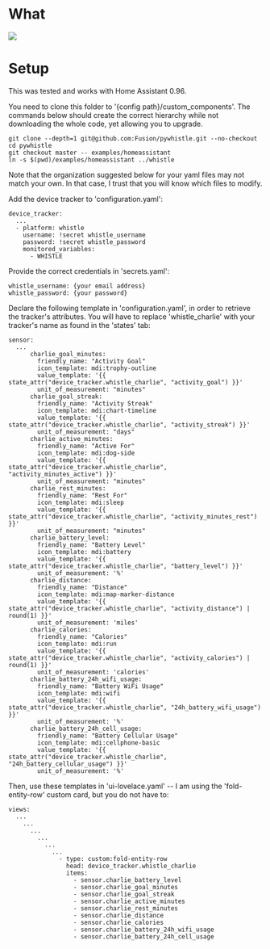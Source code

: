 # What

![](https://community-home-assistant-assets.s3.dualstack.us-west-2.amazonaws.com/original/3X/0/b/0bad2a8e1b4494b8c7ae209a103c8cf142c7543f.jpeg)

# Setup

This was tested and works with Home Assistant 0.96.

You need to clone this folder to '{config path}/custom_components'.
The commands below should create the correct hierarchy while not downloading the whole code, yet allowing you to upgrade.

```
git clone --depth=1 git@github.com:Fusion/pywhistle.git --no-checkout
cd pywhistle
git checkout master -- examples/homeassistant
ln -s $(pwd)/examples/homeassistant ../whistle
```

Note that the organization suggested below for your yaml files may not match your own. In that case, I trust that you will know which files to modify.

Add the device tracker to 'configuration.yaml':

```
device_tracker:
  ...
  - platform: whistle
    username: !secret whistle_username
    password: !secret whistle_password
    monitored_variables:
      - WHISTLE
```

Provide the correct credentials in 'secrets.yaml':

```
whistle_username: {your email address}
whistle_password: {your password}
```

Declare the following template in 'configuration.yaml', in order to retrieve the tracker's attributes.
You will have to replace 'whistle_charlie' with your tracker's name as found in the 'states' tab:

```
sensor:
  ...
      charlie_goal_minutes:
        friendly_name: "Activity Goal"
        icon_template: mdi:trophy-outline
        value_template: '{{ state_attr("device_tracker.whistle_charlie", "activity_goal") }}'
        unit_of_measurement: "minutes"
      charlie_goal_streak:
        friendly_name: "Activity Streak"
        icon_template: mdi:chart-timeline
        value_template: '{{ state_attr("device_tracker.whistle_charlie", "activity_streak") }}'
        unit_of_measurement: "days"
      charlie_active_minutes:
        friendly_name: "Active For"
        icon_template: mdi:dog-side
        value_template: '{{ state_attr("device_tracker.whistle_charlie", "activity_minutes_active") }}'
        unit_of_measurement: "minutes"
      charlie_rest_minutes:
        friendly_name: "Rest For"
        icon_template: mdi:sleep
        value_template: '{{ state_attr("device_tracker.whistle_charlie", "activity_minutes_rest") }}'
        unit_of_measurement: "minutes"
      charlie_battery_level:
        friendly_name: "Battery Level"
        icon_template: mdi:battery
        value_template: '{{ state_attr("device_tracker.whistle_charlie", "battery_level") }}'
        unit_of_measurement: '%'
      charlie_distance:
        friendly_name: "Distance"
        icon_template: mdi:map-marker-distance
        value_template: '{{ state_attr("device_tracker.whistle_charlie", "activity_distance") | round(1) }}'
        unit_of_measurement: 'miles'
      charlie_calories:
        friendly_name: "Calories"
        icon_template: mdi:run
        value_template: '{{ state_attr("device_tracker.whistle_charlie", "activity_calories") | round(1) }}'
        unit_of_measurement: 'calories'
      charlie_battery_24h_wifi_usage:
        friendly_name: "Battery WiFi Usage"
        icon_template: mdi:wifi
        value_template: '{{ state_attr("device_tracker.whistle_charlie", "24h_battery_wifi_usage") }}'
        unit_of_measurement: '%'
      charlie_battery_24h_cell_usage:
        friendly_name: "Battery Cellular Usage"
        icon_template: mdi:cellphone-basic
        value_template: '{{ state_attr("device_tracker.whistle_charlie", "24h_battery_cellular_usage") }}'
        unit_of_measurement: '%'
```

Then, use these templates in 'ui-lovelace.yaml' -- 
I am using the 'fold-entity-row' custom card, but you do not have to:

```
views:
  ...
    ...
      ...
        ...
          ...
            ...
              - type: custom:fold-entity-row
                head: device_tracker.whistle_charlie
                items:
                  - sensor.charlie_battery_level
                  - sensor.charlie_goal_minutes
                  - sensor.charlie_goal_streak
                  - sensor.charlie_active_minutes
                  - sensor.charlie_rest_minutes
                  - sensor.charlie_distance
                  - sensor.charlie_calories
                  - sensor.charlie_battery_24h_wifi_usage
                  - sensor.charlie_battery_24h_cell_usage

```
